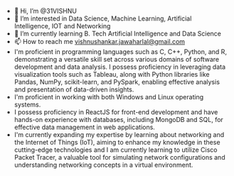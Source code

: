 - 👋 Hi, I’m @31VISHNU
- 👀 I’m interested in Data Science, Machine Learning, Artificial Intelligence, IOT and Networking
- 🌱 I’m currently learning B. Tech Artificial Intelligence and Data Science
- 📫 How to reach me vishnushankar.jawaharlal@gmail.com
- I'm proficient in programming languages such as C, C++, Python, and R, demonstrating a versatile skill set across various domains of software development and data analysis. I possess proficiency in leveraging data visualization tools such as Tableau, along with Python libraries like Pandas, NumPy, scikit-learn, and PySpark, enabling effective analysis and presentation of data-driven insights.
- I'm proficient in working with both Windows and Linux operating systems.
- I possess proficiency in ReactJS for front-end development and have hands-on experience with databases, including MongoDB and SQL, for effective data management in web applications.
- I'm currently expanding my expertise by learning about networking and the Internet of Things (IoT), aiming to enhance my knowledge in these cutting-edge technologies and I am currently learning to utilize Cisco Packet Tracer, a valuable tool for simulating network configurations and understanding networking concepts in a virtual environment.
<!---
31VISHNU/31VISHNU is a ✨ special ✨ repository because its `README.md` (this file) appears on your GitHub profile.
You can click the Preview link to take a look at your changes.
--->
